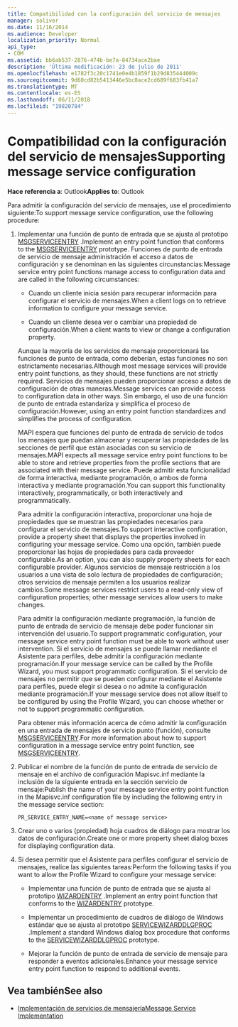 ```yaml
---
title: Compatibilidad con la configuración del servicio de mensajes
manager: soliver
ms.date: 11/16/2014
ms.audience: Developer
localization_priority: Normal
api_type:
- COM
ms.assetid: bb6ab537-2876-474b-be7a-84734ace2bae
description: 'Última modificación: 23 de julio de 2011'
ms.openlocfilehash: e1782f3c20c1741e0e4b1859f1b29d835444009c
ms.sourcegitcommit: 9d60cd82b5413446e5bc8ace2cd689f683fb41a7
ms.translationtype: MT
ms.contentlocale: es-ES
ms.lasthandoff: 06/11/2018
ms.locfileid: "19820784"
---
```

# <a name="supporting-message-service-configuration"></a><span data-ttu-id="1358d-103">Compatibilidad con la configuración del servicio de mensajes</span><span class="sxs-lookup"><span data-stu-id="1358d-103">Supporting message service configuration</span></span>
  
<span data-ttu-id="1358d-104">**Hace referencia a**: Outlook</span><span class="sxs-lookup"><span data-stu-id="1358d-104">**Applies to**: Outlook</span></span> 
  
<span data-ttu-id="1358d-105">Para admitir la configuración del servicio de mensajes, use el procedimiento siguiente:</span><span class="sxs-lookup"><span data-stu-id="1358d-105">To support message service configuration, use the following procedure:</span></span>
  
1. <span data-ttu-id="1358d-106">Implementar una función de punto de entrada que se ajusta al prototipo [MSGSERVICEENTRY](msgserviceentry.md) .</span><span class="sxs-lookup"><span data-stu-id="1358d-106">Implement an entry point function that conforms to the [MSGSERVICEENTRY](msgserviceentry.md) prototype.</span></span> <span data-ttu-id="1358d-107">Funciones de punto de entrada de servicio de mensaje administración el acceso a datos de configuración y se denominan en las siguientes circunstancias:</span><span class="sxs-lookup"><span data-stu-id="1358d-107">Message service entry point functions manage access to configuration data and are called in the following circumstances:</span></span> 
    
   - <span data-ttu-id="1358d-108">Cuando un cliente inicia sesión para recuperar información para configurar el servicio de mensajes.</span><span class="sxs-lookup"><span data-stu-id="1358d-108">When a client logs on to retrieve information to configure your message service.</span></span>
    
   - <span data-ttu-id="1358d-109">Cuando un cliente desea ver o cambiar una propiedad de configuración.</span><span class="sxs-lookup"><span data-stu-id="1358d-109">When a client wants to view or change a configuration property.</span></span> 
    
   <span data-ttu-id="1358d-110">Aunque la mayoría de los servicios de mensaje proporcionará las funciones de punto de entrada, como deberían, estas funciones no son estrictamente necesarias.</span><span class="sxs-lookup"><span data-stu-id="1358d-110">Although most message services will provide entry point functions, as they should, these functions are not strictly required.</span></span> <span data-ttu-id="1358d-111">Servicios de mensajes pueden proporcionar acceso a datos de configuración de otras maneras.</span><span class="sxs-lookup"><span data-stu-id="1358d-111">Message services can provide access to configuration data in other ways.</span></span> <span data-ttu-id="1358d-112">Sin embargo, el uso de una función de punto de entrada estandariza y simplifica el proceso de configuración.</span><span class="sxs-lookup"><span data-stu-id="1358d-112">However, using an entry point function standardizes and simplifies the process of configuration.</span></span>
    
   <span data-ttu-id="1358d-113">MAPI espera que funciones del punto de entrada de servicio de todos los mensajes que puedan almacenar y recuperar las propiedades de las secciones de perfil que están asociadas con su servicio de mensajes.</span><span class="sxs-lookup"><span data-stu-id="1358d-113">MAPI expects all message service entry point functions to be able to store and retrieve properties from the profile sections that are associated with their message service.</span></span> <span data-ttu-id="1358d-114">Puede admitir esta funcionalidad de forma interactiva, mediante programación, o ambos de forma interactiva y mediante programación.</span><span class="sxs-lookup"><span data-stu-id="1358d-114">You can support this functionality interactively, programmatically, or both interactively and programmatically.</span></span>
    
   <span data-ttu-id="1358d-115">Para admitir la configuración interactiva, proporcionar una hoja de propiedades que se muestran las propiedades necesarios para configurar el servicio de mensajes.</span><span class="sxs-lookup"><span data-stu-id="1358d-115">To support interactive configuration, provide a property sheet that displays the properties involved in configuring your message service.</span></span> <span data-ttu-id="1358d-116">Como una opción, también puede proporcionar las hojas de propiedades para cada proveedor configurable.</span><span class="sxs-lookup"><span data-stu-id="1358d-116">As an option, you can also supply property sheets for each configurable provider.</span></span> <span data-ttu-id="1358d-117">Algunos servicios de mensaje restricción a los usuarios a una vista de solo lectura de propiedades de configuración; otros servicios de mensaje permiten a los usuarios realizar cambios.</span><span class="sxs-lookup"><span data-stu-id="1358d-117">Some message services restrict users to a read-only view of configuration properties; other message services allow users to make changes.</span></span>
    
   <span data-ttu-id="1358d-118">Para admitir la configuración mediante programación, la función de punto de entrada de servicio de mensaje debe poder funcionar sin intervención del usuario.</span><span class="sxs-lookup"><span data-stu-id="1358d-118">To support programmatic configuration, your message service entry point function must be able to work without user intervention.</span></span> <span data-ttu-id="1358d-119">Si el servicio de mensajes se puede llamar mediante el Asistente para perfiles, debe admitir la configuración mediante programación.</span><span class="sxs-lookup"><span data-stu-id="1358d-119">If your message service can be called by the Profile Wizard, you must support programmatic configuration.</span></span> <span data-ttu-id="1358d-120">Si el servicio de mensajes no permitir que se pueden configurar mediante el Asistente para perfiles, puede elegir si desea o no admite la configuración mediante programación.</span><span class="sxs-lookup"><span data-stu-id="1358d-120">If your message service does not allow itself to be configured by using the Profile Wizard, you can choose whether or not to support programmatic configuration.</span></span>
    
   <span data-ttu-id="1358d-121">Para obtener más información acerca de cómo admitir la configuración en una entrada de mensajes de servicio punto (función), consulte [MSGSERVICEENTRY](msgserviceentry.md).</span><span class="sxs-lookup"><span data-stu-id="1358d-121">For more information about how to support configuration in a message service entry point function, see [MSGSERVICEENTRY](msgserviceentry.md).</span></span>
    
2. <span data-ttu-id="1358d-122">Publicar el nombre de la función de punto de entrada de servicio de mensaje en el archivo de configuración Mapisvc.inf mediante la inclusión de la siguiente entrada en la sección servicio de mensaje:</span><span class="sxs-lookup"><span data-stu-id="1358d-122">Publish the name of your message service entry point function in the Mapisvc.inf configuration file by including the following entry in the message service section:</span></span>
    
   `PR_SERVICE_ENTRY_NAME=<name of message service>`
    
3. <span data-ttu-id="1358d-123">Crear uno o varios (propiedad) hoja cuadros de diálogo para mostrar los datos de configuración.</span><span class="sxs-lookup"><span data-stu-id="1358d-123">Create one or more property sheet dialog boxes for displaying configuration data.</span></span>
    
4. <span data-ttu-id="1358d-124">Si desea permitir que el Asistente para perfiles configurar el servicio de mensajes, realice las siguientes tareas:</span><span class="sxs-lookup"><span data-stu-id="1358d-124">Perform the following tasks if you want to allow the Profile Wizard to configure your message service:</span></span>
    
   - <span data-ttu-id="1358d-125">Implementar una función de punto de entrada que se ajusta al prototipo [WIZARDENTRY](wizardentry.md) .</span><span class="sxs-lookup"><span data-stu-id="1358d-125">Implement an entry point function that conforms to the [WIZARDENTRY](wizardentry.md) prototype.</span></span> 
    
   - <span data-ttu-id="1358d-126">Implementar un procedimiento de cuadros de diálogo de Windows estándar que se ajusta al prototipo [SERVICEWIZARDDLGPROC](servicewizarddlgproc.md) .</span><span class="sxs-lookup"><span data-stu-id="1358d-126">Implement a standard Windows dialog box procedure that conforms to the [SERVICEWIZARDDLGPROC](servicewizarddlgproc.md) prototype.</span></span> 
    
   - <span data-ttu-id="1358d-127">Mejorar la función de punto de entrada de servicio de mensaje para responder a eventos adicionales.</span><span class="sxs-lookup"><span data-stu-id="1358d-127">Enhance your message service entry point function to respond to additional events.</span></span>
    
## <a name="see-also"></a><span data-ttu-id="1358d-128">Vea también</span><span class="sxs-lookup"><span data-stu-id="1358d-128">See also</span></span>

- [<span data-ttu-id="1358d-129">Implementación de servicios de mensajería</span><span class="sxs-lookup"><span data-stu-id="1358d-129">Message Service Implementation</span></span>](message-service-implementation.md)

